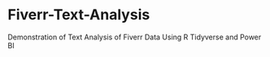 # Fiverr-Text-Analysis
Demonstration of Text Analysis of Fiverr Data Using R Tidyverse and Power BI
